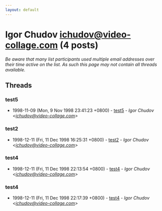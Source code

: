```yaml
---
layout: default
---
```


# Igor Chudov <ichudov@video-collage.com> (4 posts)

_Be aware that many list participants used multiple email addresses over their time active on the list. As such this page may not contain all threads available._

## Threads

### test5
+ 1998-11-09 (Mon, 9 Nov 1998 23:41:23 +0800) - [test5](/archive/1998/11/54f09b18ee8494d2e366fd003c858cce49983d60b14048234e756efe02d22ffc) - _Igor Chudov \<ichudov@video-collage.com\>_

### test2
+ 1998-12-11 (Fri, 11 Dec 1998 16:25:31 +0800) - [test2](/archive/1998/12/cfd454630c85ad2b979dcb81d3efa87045a8218dcbc95946181cf4bd28167109) - _Igor Chudov \<ichudov@video-collage.com\>_

### test4
+ 1998-12-11 (Fri, 11 Dec 1998 22:13:54 +0800) - [test4](/archive/1998/12/024e8f5117e4dcc830cc458d01d506dc66354be99912f832347a722a29111813) - _Igor Chudov \<ichudov@video-collage.com\>_

### test4
+ 1998-12-11 (Fri, 11 Dec 1998 22:17:39 +0800) - [test4](/archive/1998/12/7b3c812b140d051b5bc498f61224e007173552a59d4bf77ffabc212e6558fd6e) - _Igor Chudov \<ichudov@video-collage.com\>_

